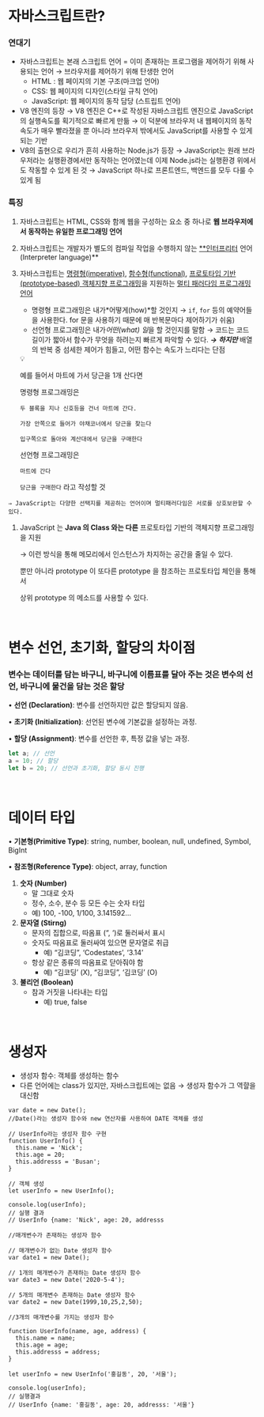 # 자바스크립트란?

### 연대기

- 자바스크립트는 본래 스크립트 언어 = 이미 존재하는 프로그램을 제어하기 위해 사용되는 언어 → 브라우저를 제어하기 위해 탄생한 언어
  - HTML : 웹 페이지의 기본 구조(마크업 언어)
  - CSS: 웹 페이지의 디자인(스타일 규칙 언어)
  - JavaScript: 웹 페이지의 동작 담당 (스트립트 언어)
- V8 엔진의 등장 → V8 엔진은 C++로 작성된 자바스크립트 엔진으로 JavaScript의 실행속도를 획기적으로 빠르게 만듦 → 이 덕분에 브라우저 내 웹페이지의 동작 속도가 매우 빨라졌을 뿐 아니라 브라우저 밖에서도 JavaScript를 사용할 수 있게 되는 기반
- V8의 출현으로 우리가 흔히 사용하는 Node.js가 등장 → JavaScript는 원래 브라우저라는 실행환경에서만 동작하는 언어였는데 이제 Node.js라는 실행환경 위에서도 작동할 수 있게 된 것 → JavaScript 하나로 프론트엔드, 백엔드를 모두 다룰 수 있게 됨

### 특징

1. 자바스크립트는 HTML, CSS와 함께 웹을 구성하는 요소 중 하나로 **웹 브라우저에서 동작하는 유일한 프로그래밍 언어**
2. 자바스크립트는 개발자가 별도의 컴파일 작업을 수행하지 않는 [\*\*인터프리터](https://ko.wikipedia.org/wiki/%EC%9D%B8%ED%84%B0%ED%94%84%EB%A6%AC%ED%84%B0) 언어(Interpreter language)\*\*
3. 자바스크립트는 [명령형(imperative)](https://ko.wikipedia.org/wiki/%EB%AA%85%EB%A0%B9%ED%98%95_%ED%94%84%EB%A1%9C%EA%B7%B8%EB%9E%98%EB%B0%8D), [함수형(functional)](https://ko.wikipedia.org/wiki/%ED%95%A8%EC%88%98%ED%98%95_%ED%94%84%EB%A1%9C%EA%B7%B8%EB%9E%98%EB%B0%8D), [프로토타입 기반(prototype-based) 객체지향 프로그래밍](https://ko.wikipedia.org/wiki/%ED%94%84%EB%A1%9C%ED%86%A0%ED%83%80%EC%9E%85_%EA%B8%B0%EB%B0%98_%ED%94%84%EB%A1%9C%EA%B7%B8%EB%9E%98%EB%B0%8D)을 지원하는 [멀티 패러다임 프로그래밍 언어](https://ko.wikipedia.org/wiki/%EB%8B%A4%EC%A4%91_%ED%8C%A8%EB%9F%AC%EB%8B%A4%EC%9E%84_%ED%94%84%EB%A1%9C%EA%B7%B8%EB%9E%98%EB%B0%8D_%EC%96%B8%EC%96%B4)

   - 명령형 프로그래밍은 내가*어떻게(how)*할 것인지
     → `if`, `for` 등의 예약어들을 사용한다. for 문을 사용하기 때문에 매 반복문마다 제어하기가 쉬움)
   - 선언형 프로그래밍은 내가*어떤(what) 일*을 할 것인지를 말함
     → 코드는 코드 길이가 짧아서 함수가 무엇을 하려는지 빠르게 파악할 수 있다.
     **_→ 하지만_** 배열의 반복 중 섬세한 제어가 힘들고, 어떤 함수는 속도가 느리다는 단점

   <aside>
   💡

   예를 들어서 마트에 가서 당근을 1개 산다면

   명령형 프로그래밍은

   `두 블록을 지나 신호등을 건너 마트에 간다.`

   `가장 안쪽으로 들어가 야채코너에서 당근을 찾는다`

   `입구쪽으로 돌아와 계산대에서 당근을 구매한다`

   선언형 프로그래밍은

   `마트에 간다`

   `당근을 구매한다` 라고 작성할 것

   </aside>

```
⇒ JavaScript는 다양한 선택지를 제공하는 언어이며 멀티패러다임은 서로를 상호보완할 수 있다.
```

1. JavaScript 는 **Java 의 Class 와는 다른** 프로토타입 기반의 객체지향 프로그래밍을 지원

   → 이런 방식을 통해 메모리에서 인스턴스가 차지하는 공간을 줄일 수 있다.

   뿐만 아니라 prototype 이 또다른 prototype 을 참조하는 프로토타입 체인을 통해서

   상위 prototype 의 메소드를 사용할 수 있다.

   <br>

# 변수 선언, 초기화, 할당의 차이점

### **변수**는 데이터를 담는 **바구니**, 바구니에 이름표를 달아 주는 것은 변수의 **선언**, 바구니에 물건을 담는 것은 **할당**

• **선언 (Declaration)**: 변수를 선언하지만 값은 할당되지 않음.

• **초기화 (Initialization)**: 선언된 변수에 기본값을 설정하는 과정.

• **할당 (Assignment)**: 변수를 선언한 후, 특정 값을 넣는 과정.

```jsx
let a; // 선언
a = 10; // 할당
let b = 20; // 선언과 초기화, 할당 동시 진행
```

<br>

# 데이터 타입

• **기본형(Primitive Type)**: string, number, boolean, null, undefined, Symbol, BigInt

• **참조형(Reference Type)**: object, array, function

1. **숫자 (Number)**
   - 말 그대로 숫자
   - 정수, 소수, 분수 등 모든 수는 숫자 타입
   - 예) 100, -100, 1/100, 3.141592…
2. **문자열 (Stirng)**
   - 문자의 집합으로, 따옴표 (“, ‘)로 둘러싸서 표시
   - 숫자도 따옴표로 둘러싸여 있으면 문자열로 취급
     - 예) “김코딩”, ‘Codestates’, ‘3.14’
   - 항상 같은 종류의 따옴표로 닫아줘야 함
     - 예) “김코딩’ (X), “김코딩”, ‘김코딩’ (O)
3. **불리언 (Boolean)**
   - 참과 거짓을 나타내는 타입
     - 예) true, false

<br>

# 생성자

- 생성자 함수: 객체를 생성하는 함수
- 다른 언어에는 class가 있지만, 자바스크립트에는 없음 → 생성자 함수가 그 역햘을 대신함

```
var date = new Date();
//Date()라는 생성자 함수와 new 연산자를 사용하여 DATE 객체를 생성
```

```
// UserInfo라는 생성자 함수 구현
function UserInfo() {
  this.name = 'Nick';
  this.age = 20;
  this.addresss = 'Busan';
}

// 객체 생성
let userInfo = new UserInfo();

console.log(userInfo);
// 실행 결과
// UserInfo {name: 'Nick', age: 20, addresss
```

```
//매개변수가 존재하는 생성자 함수

// 매개변수가 없는 Date 생성자 함수
var date1 = new Date();

// 1개의 매개변수가 존재하는 Date 생성자 함수
var date3 = new Date('2020-5-4');

// 5개의 매개변수 존재하는 Date 생성자 함수
var date2 = new Date(1999,10,25,2,50);
```

```
//3개의 매개변수를 가지는 생성자 함수

function UserInfo(name, age, address) {
  this.name = name;
  this.age = age;
  this.addresss = address;
}

let userInfo = new UserInfo('홍길동', 20, '서울');

console.log(userInfo);
// 실행결과
// UserInfo {name: '홍길동', age: 20, addresss: '서울'}
```
